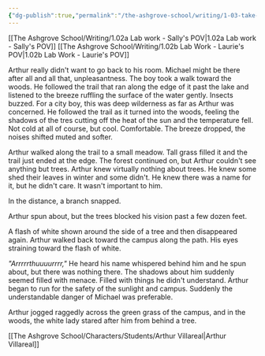 ```yaml
---
{"dg-publish":true,"permalink":"/the-ashgrove-school/writing/1-03-take-a-walk/"}
---
```


[[The Ashgrove School/Writing/1.02a Lab work - Sally's POV\|1.02a Lab work - Sally's POV]]
[[The Ashgrove School/Writing/1.02b Lab Work - Laurie's POV\|1.02b Lab Work - Laurie's POV]]

Arthur really didn't want to go back to his room. Michael might be there after all and all that, unpleasantness. The boy took a walk toward the woods. He followed the trail that ran along the edge of it past the lake and listened to the breeze ruffling the surface of the water gently. Insects buzzed. For a city boy, this was deep wilderness as far as Arthur was concerned. He followed the trail as it turned into the woods, feeling the shadows of the tres cutting off the heat of the sun and the temperature fell. Not cold at all of course, but cool. Comfortable. The breeze dropped, the noises shifted muted and softer. 

Arthur walked along the trail to a small meadow. Tall grass filled it and the trail just ended at the edge. The forest continued on, but Arthur couldn't see anything but trees. Arthur knew virtually nothing about trees. He knew some shed their leaves in winter and some didn't. He knew there was a name for it, but he didn't care. It wasn't important to him. 

In the distance, a branch snapped. 

Arthur spun about, but the trees blocked his vision past a few dozen feet. 

A flash of white shown around the side of a tree and then disappeared again. Arthur walked back toward the campus along the path. His eyes straining toward the flash of white. 

*"Arrrrrthuuuurrrr,"* He heard his name whispered behind him and he spun about, but there was nothing there. The shadows about him  suddenly seemed filled with menace. Filled with things he didn't understand. Arthur began to run for the safety of the sunlight and campus. Suddenly the understandable danger of Michael was preferable.

Arthur jogged raggedly across the green grass of the campus, and in the woods, the white lady stared after him from behind a tree.

[[The Ashgrove School/Characters/Students/Arthur Villareal\|Arthur Villareal]]